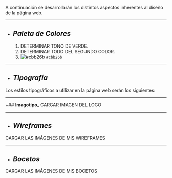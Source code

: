 A continuación se desarrollarán los distintos aspectos inherentes al diseño de la página web.
___

+ ## ___Paleta de Colores___
    1. DETERMINAR TONO DE VERDE.
    2. DETERMINAR TODO DEL SEGUNDO COLOR.
    3. ![#cbb26b](https://via.placeholder.com/15/cbb26b/000000?text=+) `#cbb26b`
___

+ ## ___Tipografía___
Los estilos tipográficos a utilizar en la página web serán los siguientes:
___

+## __Imagotipo___
CARGAR IMAGEN DEL LOGO
___

+ ## ___Wireframes___
CARGAR LAS IMÁGENES DE MIS WIREFRAMES
___

+ ## ___Bocetos___
CARGAR LAS IMÁGENES DE MIS BOCETOS

